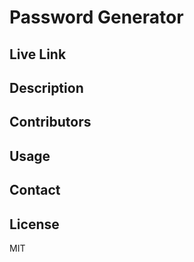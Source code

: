# Password Generator

## Live Link


## Description


## Contributors


## Usage


## Contact


## License
MIT